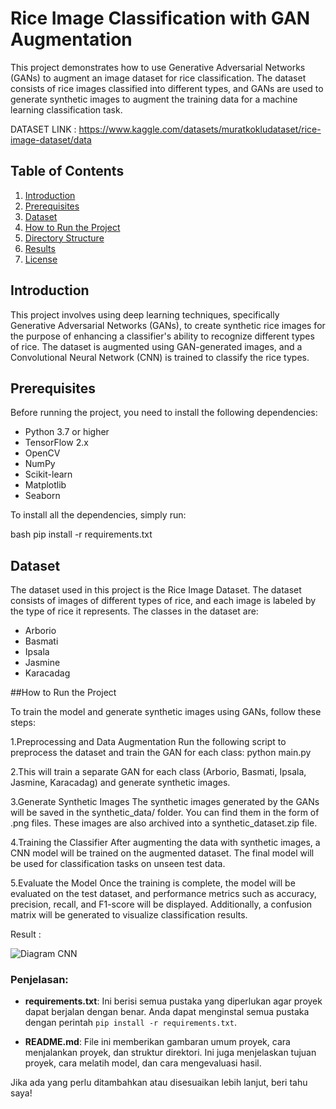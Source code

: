 # Rice Image Classification with GAN Augmentation

This project demonstrates how to use Generative Adversarial Networks (GANs) to augment an image dataset for rice classification. The dataset consists of rice images classified into different types, and GANs are used to generate synthetic images to augment the training data for a machine learning classification task.

DATASET LINK : https://www.kaggle.com/datasets/muratkokludataset/rice-image-dataset/data

## Table of Contents

1. [Introduction](#introduction)
2. [Prerequisites](#prerequisites)
3. [Dataset](#dataset)
4. [How to Run the Project](#how-to-run-the-project)
5. [Directory Structure](#directory-structure)
6. [Results](#results)
7. [License](#license)

## Introduction

This project involves using deep learning techniques, specifically Generative Adversarial Networks (GANs), to create synthetic rice images for the purpose of enhancing a classifier's ability to recognize different types of rice. The dataset is augmented using GAN-generated images, and a Convolutional Neural Network (CNN) is trained to classify the rice types.

## Prerequisites

Before running the project, you need to install the following dependencies:

- Python 3.7 or higher
- TensorFlow 2.x
- OpenCV
- NumPy
- Scikit-learn
- Matplotlib
- Seaborn

To install all the dependencies, simply run:

bash
pip install -r requirements.txt

## Dataset

The dataset used in this project is the Rice Image Dataset. The dataset consists of images of different types of rice, and each image is labeled by the type of rice it represents. The classes in the dataset are:

- Arborio 
- Basmati
- Ipsala
- Jasmine
- Karacadag

##How to Run the Project

To train the model and generate synthetic images using GANs, follow these steps:

1.Preprocessing and Data Augmentation
Run the following script to preprocess the dataset and train the GAN for each class:
        python main.py

2.This will train a separate GAN for each class (Arborio, Basmati, Ipsala, Jasmine, Karacadag) and generate synthetic images.

3.Generate Synthetic Images
The synthetic images generated by the GANs will be saved in the synthetic_data/ folder. You can find them in the form of .png files. These images are also archived into a synthetic_dataset.zip file.

4.Training the Classifier
After augmenting the data with synthetic images, a CNN model will be trained on the augmented dataset. The final model will be used for classification tasks on unseen test data.

5.Evaluate the Model
Once the training is complete, the model will be evaluated on the test dataset, and performance metrics such as accuracy, precision, recall, and F1-score will be displayed. Additionally, a confusion matrix will be generated to visualize classification results.

Result :


![Diagram CNN](https://github.com/user-attachments/assets/a8e0848d-1335-44cb-aaa3-cd7ad8c2ca02)




### Penjelasan:
- **requirements.txt**: Ini berisi semua pustaka yang diperlukan agar proyek dapat berjalan dengan benar. Anda dapat menginstal semua pustaka dengan perintah `pip install -r requirements.txt`.
  
- **README.md**: File ini memberikan gambaran umum proyek, cara menjalankan proyek, dan struktur direktori. Ini juga menjelaskan tujuan proyek, cara melatih model, dan cara mengevaluasi hasil.

Jika ada yang perlu ditambahkan atau disesuaikan lebih lanjut, beri tahu saya!
